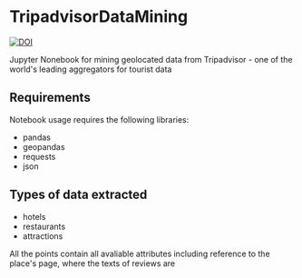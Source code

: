 # TripadvisorDataMining

[![DOI](https://zenodo.org/badge/215969714.svg)](https://zenodo.org/badge/latestdoi/215969714)

Jupyter Nonebook for mining geolocated data from Tripadvisor - one of the world's leading aggregators for tourist data

## Requirements
Notebook usage requires the following libraries:

- pandas
- geopandas
- requests
- json

## Types of data extracted

- hotels
- restaurants
- attractions

All the points contain all avaliable attributes including reference to the place's page, where the texts of reviews are
